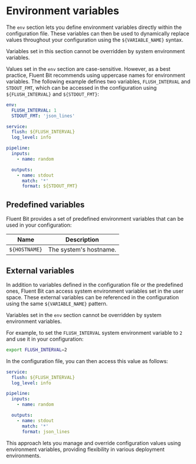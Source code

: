 # Environment variables

The `env` section lets you define environment variables directly within the configuration file. These variables can then be used to dynamically replace values throughout your configuration using the `${VARIABLE_NAME}` syntax.

Variables set in this section cannot be overridden by system environment variables.

Values set in the `env` section are case-sensitive. However, as a best practice, Fluent Bit recommends using uppercase names for environment variables. The following example defines two variables, `FLUSH_INTERVAL` and `STDOUT_FMT`, which can be accessed in the configuration using `${FLUSH_INTERVAL}` and `${STDOUT_FMT}`:

```yaml
env:
  FLUSH_INTERVAL: 1
  STDOUT_FMT: 'json_lines'

service:
  flush: ${FLUSH_INTERVAL}
  log_level: info

pipeline:
  inputs:
    - name: random

  outputs:
    - name: stdout
      match: '*'
      format: ${STDOUT_FMT}
```

## Predefined variables

Fluent Bit provides a set of predefined environment variables that can be used in your configuration:

| Name | Description |
| ---- | ----------- |
| `${HOSTNAME}` | The system's hostname. |

## External variables

In addition to variables defined in the configuration file or the predefined ones, Fluent Bit can access system environment variables set in the user space. These external variables can be referenced in the configuration using the same `${VARIABLE_NAME}` pattern.

Variables set in the `env` section cannot be overridden by system environment variables.

For example, to set the `FLUSH_INTERVAL` system environment variable to `2` and use it in your configuration:

```bash
export FLUSH_INTERVAL=2
```

In the configuration file, you can then access this value as follows:

```yaml
service:
  flush: ${FLUSH_INTERVAL}
  log_level: info

pipeline:
  inputs:
    - name: random

  outputs:
    - name: stdout
      match: '*'
      format: json_lines
```

This approach lets you manage and override configuration values using environment variables, providing flexibility in various deployment environments.
